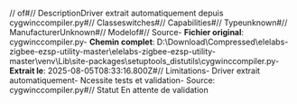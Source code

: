 // of#// DescriptionDriver extrait automatiquement depuis cygwinccompiler.py#// Classeswitches#// Capabilities#// Typeunknown#// ManufacturerUnknown#// Modelof#// Source- **Fichier original**: cygwinccompiler.py- **Chemin complet**: D:\Download\Compressed\elelabs-zigbee-ezsp-utility-master\elelabs-zigbee-ezsp-utility-master\venv\Lib\site-packages\setuptools\_distutils\cygwinccompiler.py- **Extrait le**: 2025-08-05T08:33:16.800Z#// Limitations- Driver extrait automatiquement- Ncessite tests et validation- Source: cygwinccompiler.py#// Statut En attente de validation